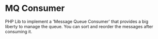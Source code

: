 <h1>MQ Consumer</h1>
<p> PHP Lib to implement a 'Message Queue Consumer' that provides a big liberty to manage the queue. You can sort and reorder the messages after consuming it. </p>
